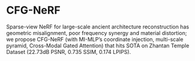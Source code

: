# CFG-NeRF
Sparse-view NeRF for large-scale ancient architecture reconstruction has geometric misalignment, poor frequency synergy and material distortion; we propose CFG-NeRF (with MI-MLP’s coordinate injection, multi-scale pyramid, Cross-Modal Gated Attention) that hits SOTA on Zhantan Temple Dataset (22.73dB PSNR, 0.735 SSIM, 0.174 LPIPS).
